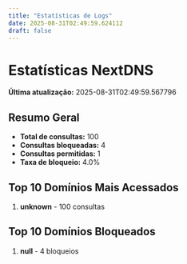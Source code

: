 ```yaml
---
title: "Estatísticas de Logs"
date: 2025-08-31T02:49:59.624112
draft: false
---
```

# Estatísticas NextDNS
**Última atualização:** 2025-08-31T02:49:59.567796
## Resumo Geral
- **Total de consultas:** 100
- **Consultas bloqueadas:** 4
- **Consultas permitidas:** 1
- **Taxa de bloqueio:** 4.0%
## Top 10 Domínios Mais Acessados
1. **unknown** - 100 consultas

## Top 10 Domínios Bloqueados

1. **null** - 4 bloqueios
